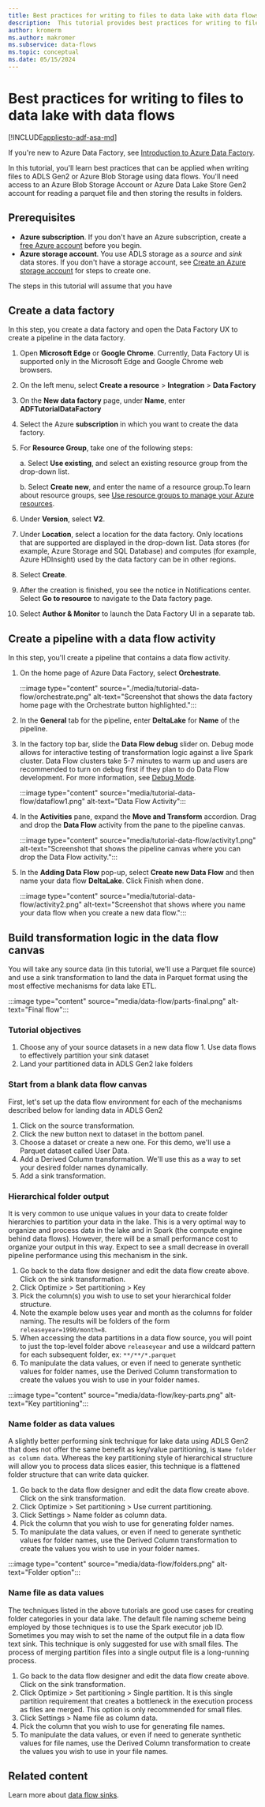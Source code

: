 ```yaml
---
title: Best practices for writing to files to data lake with data flows
description:  This tutorial provides best practices for writing to files to data lake with data flows
author: kromerm
ms.author: makromer
ms.subservice: data-flows
ms.topic: conceptual
ms.date: 05/15/2024
---
```


# Best practices for writing to files to data lake with data flows

[!INCLUDE[appliesto-adf-asa-md](includes/appliesto-adf-asa-md.md)]

If you're new to Azure Data Factory, see [Introduction to Azure Data Factory](introduction.md).

In this tutorial, you'll learn best practices that can be applied when writing files to ADLS Gen2 or Azure Blob Storage using data flows. You'll need access to an Azure Blob Storage Account or Azure Data Lake Store Gen2 account for reading a parquet file and then storing the results in folders.

## Prerequisites
* **Azure subscription**. If you don't have an Azure subscription, create a [free Azure account](https://azure.microsoft.com/free/) before you begin.
* **Azure storage account**. You use ADLS storage as a *source* and *sink* data stores. If you don't have a storage account, see [Create an Azure storage account](../storage/common/storage-account-create.md) for steps to create one.

The steps in this tutorial will assume that you have 

## Create a data factory

In this step, you create a data factory and open the Data Factory UX to create a pipeline in the data factory.

1. Open **Microsoft Edge** or **Google Chrome**. Currently, Data Factory UI is supported only in the Microsoft Edge and Google Chrome web browsers.
1. On the left menu, select **Create a resource** > **Integration** > **Data Factory**
1. On the **New data factory** page, under **Name**, enter **ADFTutorialDataFactory**
1. Select the Azure **subscription** in which you want to create the data factory.
1. For **Resource Group**, take one of the following steps:

    a. Select **Use existing**, and select an existing resource group from the drop-down list.
    
    b. Select **Create new**, and enter the name of a resource group.To learn about resource groups, see [Use resource groups to manage your Azure resources](../azure-resource-manager/management/overview.md).
    
1. Under **Version**, select **V2**.
1. Under **Location**, select a location for the data factory. Only locations that are supported are displayed in the drop-down list. Data stores (for example, Azure Storage and SQL Database) and computes (for example, Azure HDInsight) used by the data factory can be in other regions.
1. Select **Create**.
1. After the creation is finished, you see the notice in Notifications center. Select **Go to resource** to navigate to the Data factory page.
1. Select **Author & Monitor** to launch the Data Factory UI in a separate tab.

## Create a pipeline with a data flow activity

In this step, you'll create a pipeline that contains a data flow activity.

1. On the home page of Azure Data Factory, select **Orchestrate**.

   :::image type="content" source="./media/tutorial-data-flow/orchestrate.png" alt-text="Screenshot that shows the data factory home page with the Orchestrate button highlighted.":::

1. In the **General** tab for the pipeline, enter **DeltaLake** for **Name** of the pipeline.
1. In the factory top bar, slide the **Data Flow debug** slider on. Debug mode allows for interactive testing of transformation logic against a live Spark cluster. Data Flow clusters take 5-7 minutes to warm up and users are recommended to turn on debug first if they plan to do Data Flow development. For more information, see [Debug Mode](concepts-data-flow-debug-mode.md).

    :::image type="content" source="media/tutorial-data-flow/dataflow1.png" alt-text="Data Flow Activity":::
1. In the **Activities** pane, expand the **Move and Transform** accordion. Drag and drop the **Data Flow** activity from the pane to the pipeline canvas.

    :::image type="content" source="media/tutorial-data-flow/activity1.png" alt-text="Screenshot that shows the pipeline canvas where you can drop the Data Flow activity.":::
1. In the **Adding Data Flow** pop-up, select **Create new Data Flow** and then name your data flow **DeltaLake**. Click Finish when done.

    :::image type="content" source="media/tutorial-data-flow/activity2.png" alt-text="Screenshot that shows where you name your data flow when you create a new data flow.":::

## Build transformation logic in the data flow canvas

You will take any source data (in this tutorial, we'll use a Parquet file source) and use a sink transformation to land the data in Parquet format using the most effective mechanisms for data lake ETL.

:::image type="content" source="media/data-flow/parts-final.png" alt-text="Final flow":::

### Tutorial objectives

1. Choose any of your source datasets in a new data flow
1. Use data flows to effectively partition your sink dataset
1. Land your partitioned data in ADLS Gen2 lake folders

### Start from a blank data flow canvas

First, let's set up the data flow environment for each of the mechanisms described below for landing data in ADLS Gen2

1. Click on the source transformation.
1. Click the new button next to dataset in the bottom panel.
1. Choose a dataset or create a new one. For this demo, we'll use a Parquet dataset called User Data.
1. Add a Derived Column transformation. We'll use this as a way to set your desired folder names dynamically.
1. Add a sink transformation.
   
### Hierarchical folder output

It is very common to use unique values in your data to create folder hierarchies to partition your data in the lake. This is a very optimal way to organize and process data in the lake and in Spark (the compute engine behind data flows). However, there will be a small performance cost to organize your output in this way. Expect to see a small decrease in overall pipeline performance using this mechanism in the sink.

1. Go back to the data flow designer and edit the data flow create above. Click on the sink transformation.
1. Click Optimize > Set partitioning > Key
1. Pick the column(s) you wish to use to set your hierarchical folder structure.
1. Note the example below uses year and month as the columns for folder naming. The results will be folders of the form ```releaseyear=1990/month=8```.
1. When accessing the data partitions in a data flow source, you will point to just the top-level folder above ```releaseyear``` and use a wildcard pattern for each subsequent folder, ex: ```**/**/*.parquet```
1. To manipulate the data values, or even if need to generate synthetic values for folder names, use the Derived Column transformation to create the values you wish to use in your folder names.

:::image type="content" source="media/data-flow/key-parts.png" alt-text="Key partitioning":::
   
### Name folder as data values

A slightly better performing sink technique for lake data using ADLS Gen2 that does not offer the same benefit as key/value partitioning, is ```Name folder as column data```. Whereas the key partitioning style of hierarchical structure will allow you to process data slices easier, this technique is a flattened folder structure that can write data quicker.

1. Go back to the data flow designer and edit the data flow create above. Click on the sink transformation.
1. Click Optimize > Set partitioning > Use current partitioning.
1. Click Settings > Name folder as column data.
1. Pick the column that you wish to use for generating folder names.
1. To manipulate the data values, or even if need to generate synthetic values for folder names, use the Derived Column transformation to create the values you wish to use in your folder names.

:::image type="content" source="media/data-flow/folders.png" alt-text="Folder option":::

### Name file as data values

The techniques listed in the above tutorials are good use cases for creating folder categories in your data lake. The default file naming scheme being employed by those techniques is to use the Spark executor job ID. Sometimes you may wish to set the name of the output file in a data flow text sink. This technique is only suggested for use with small files. The process of merging partition files into a single output file is a long-running process.

1. Go back to the data flow designer and edit the data flow create above. Click on the sink transformation.
1. Click Optimize > Set partitioning > Single partition. It is this single partition requirement that creates a bottleneck in the execution process as files are merged. This option is only recommended for small files.
1. Click Settings > Name file as column data.
1. Pick the column that you wish to use for generating file names.
1. To manipulate the data values, or even if need to generate synthetic values for file names, use the Derived Column transformation to create the values you wish to use in your file names.

## Related content

Learn more about [data flow sinks](data-flow-sink.md).
